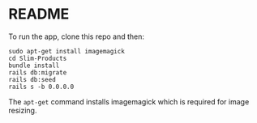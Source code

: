 # README

To run the app, clone this repo and then:

    sudo apt-get install imagemagick
    cd Slim-Products
    bundle install
    rails db:migrate
    rails db:seed
    rails s -b 0.0.0.0

The `apt-get` command installs imagemagick which is required for image resizing.
